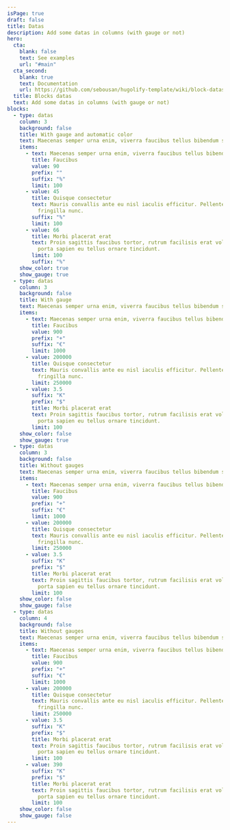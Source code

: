 ```yaml
---
isPage: true
draft: false
title: Datas
description: Add some datas in columns (with gauge or not)
hero:
  cta:
    blank: false
    text: See examples
    url: "#main"
  cta_second:
    blank: true
    text: Documentation
    url: https://github.com/sebousan/hugolify-template/wiki/block-datas
  title: Blocks datas
  text: Add some datas in columns (with gauge or not)
blocks:
  - type: datas
    column: 3
    background: false
    title: With gauge and automatic color
    text: Maecenas semper urna enim, viverra faucibus tellus bibendum sed
    items:
      - text: Maecenas semper urna enim, viverra faucibus tellus bibendum sed
        title: Faucibus
        value: 90
        prefix: ""
        suffix: "%"
        limit: 100
      - value: 45
        title: Quisque consectetur
        text: Mauris convallis ante eu nisl iaculis efficitur. Pellentesque vel
          fringilla nunc.
        suffix: "%"
        limit: 100
      - value: 66
        title: Morbi placerat erat
        text: Proin sagittis faucibus tortor, rutrum facilisis erat volutpat ut. Etiam
          porta sapien eu tellus ornare tincidunt.
        limit: 100
        suffix: "%"
    show_color: true
    show_gauge: true
  - type: datas
    column: 3
    background: false
    title: With gauge
    text: Maecenas semper urna enim, viverra faucibus tellus bibendum sed
    items:
      - text: Maecenas semper urna enim, viverra faucibus tellus bibendum sed
        title: Faucibus
        value: 900
        prefix: "+"
        suffix: "€"
        limit: 1000
      - value: 200000
        title: Quisque consectetur
        text: Mauris convallis ante eu nisl iaculis efficitur. Pellentesque vel
          fringilla nunc.
        limit: 250000
      - value: 3.5
        suffix: "K"
        prefix: "$"
        title: Morbi placerat erat
        text: Proin sagittis faucibus tortor, rutrum facilisis erat volutpat ut. Etiam
          porta sapien eu tellus ornare tincidunt.
        limit: 100
    show_color: false
    show_gauge: true
  - type: datas
    column: 3
    background: false
    title: Without gauges
    text: Maecenas semper urna enim, viverra faucibus tellus bibendum sed
    items:
      - text: Maecenas semper urna enim, viverra faucibus tellus bibendum sed
        title: Faucibus
        value: 900
        prefix: "+"
        suffix: "€"
        limit: 1000
      - value: 200000
        title: Quisque consectetur
        text: Mauris convallis ante eu nisl iaculis efficitur. Pellentesque vel
          fringilla nunc.
        limit: 250000
      - value: 3.5
        suffix: "K"
        prefix: "$"
        title: Morbi placerat erat
        text: Proin sagittis faucibus tortor, rutrum facilisis erat volutpat ut. Etiam
          porta sapien eu tellus ornare tincidunt.
        limit: 100
    show_color: false
    show_gauge: false
  - type: datas
    column: 4
    background: false
    title: Without gauges
    text: Maecenas semper urna enim, viverra faucibus tellus bibendum sed
    items:
      - text: Maecenas semper urna enim, viverra faucibus tellus bibendum sed
        title: Faucibus
        value: 900
        prefix: "+"
        suffix: "€"
        limit: 1000
      - value: 200000
        title: Quisque consectetur
        text: Mauris convallis ante eu nisl iaculis efficitur. Pellentesque vel
          fringilla nunc.
        limit: 250000
      - value: 3.5
        suffix: "K"
        prefix: "$"
        title: Morbi placerat erat
        text: Proin sagittis faucibus tortor, rutrum facilisis erat volutpat ut. Etiam
          porta sapien eu tellus ornare tincidunt.
        limit: 100
      - value: 390
        suffix: "K"
        prefix: "$"
        title: Morbi placerat erat
        text: Proin sagittis faucibus tortor, rutrum facilisis erat volutpat ut. Etiam
          porta sapien eu tellus ornare tincidunt.
        limit: 100
    show_color: false
    show_gauge: false
---
```

